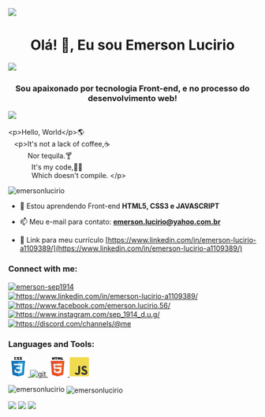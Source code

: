 <img src="https://user-images.githubusercontent.com/74038190/212284100-561aa473-3905-4a80-b561-0d28506553ee.gif" width="700">
<h1 align="center">Olá! 👋, Eu sou Emerson Lucirio</h1>
<img src="https://user-images.githubusercontent.com/74038190/212284100-561aa473-3905-4a80-b561-0d28506553ee.gif" width="700">
<h3 align="center">Sou apaixonado por tecnologia Front-end, e no processo do desenvolvimento web!</h3>
<img src="https://user-images.githubusercontent.com/74038190/212284158-e840e285-664b-44d7-b79b-e264b5e54825.gif" width="300">

 &lt;p&gt;Hello, World&lt;/p&gt;&#x1F30E;<br>
            &nbsp;&nbsp;&nbsp;&lt;p&gt;It's not a lack of coffee,&#x2615;<br>
          &nbsp;&nbsp;&nbsp;&nbsp; &nbsp;&nbsp;&nbsp;&nbsp; Nor tequila.&#x1F378;<br>
          &nbsp;&nbsp;&nbsp;&nbsp; &nbsp;&nbsp;&nbsp;&nbsp;&nbsp;&nbsp; It's my code,&#x1F468;&#x200D;&#x1F4BB;<br>
           &nbsp;&nbsp;&nbsp;&nbsp;&nbsp;&nbsp;&nbsp;&nbsp;&nbsp;&nbsp;&nbsp; Which doesn't compile. &lt;/p&gt;


<p align="left"> <img src="https://komarev.com/ghpvc/?username=emersonlucirio&label=Profile%20views&color=0e75b6&style=flat" alt="emersonlucirio" /> </p>

- 🌱 Estou aprendendo Front-end **HTML5, CSS3 e JAVASCRIPT**

- 📫 Meu e-mail para contato: **emerson.lucirio@yahoo.com.br**

- 📄 Link para meu currículo [https://www.linkedin.com/in/emerson-lucirio-a1109389/](https://www.linkedin.com/in/emerson-lucirio-a1109389/)

<h3 align="left">Connect with me:</h3>
<p align="left">
<a href="https://codepen.io/emerson-sep1914" target="blank" rel="external"><img align="center" src="https://raw.githubusercontent.com/rahuldkjain/github-profile-readme-generator/master/src/images/icons/Social/codepen.svg" alt="emerson-sep1914" height="30" width="40" /></a>
<a href="https://www.linkedin.com/in/emerson-lucirio-a1109389/" target="blank"><img align="center" src="https://raw.githubusercontent.com/rahuldkjain/github-profile-readme-generator/master/src/images/icons/Social/linked-in-alt.svg" alt="https://www.linkedin.com/in/emerson-lucirio-a1109389/" height="30" width="40" /></a>
<a href="https://fb.com/https://www.facebook.com/emerson.lucirio.56/" target="blank"><img align="center" src="https://raw.githubusercontent.com/rahuldkjain/github-profile-readme-generator/master/src/images/icons/Social/facebook.svg" alt="https://www.facebook.com/emerson.lucirio.56/" height="30" width="40" /></a>
<a href="https://instagram.com/https://www.instagram.com/sep_1914_d.u.g/" target="blank"><img align="center" src="https://raw.githubusercontent.com/rahuldkjain/github-profile-readme-generator/master/src/images/icons/Social/instagram.svg" alt="https://www.instagram.com/sep_1914_d.u.g/" height="30" width="40" /></a>
<a href="https://discord.gg/https://discord.com/channels/@me" target="blank"><img align="center" src="https://raw.githubusercontent.com/rahuldkjain/github-profile-readme-generator/master/src/images/icons/Social/discord.svg" alt="https://discord.com/channels/@me" height="30" width="40" /></a>
</p>

<h3 align="left">Languages and Tools:</h3>
<p align="left"> <a href="https://www.w3schools.com/css/" target="_blank" rel="noreferrer"> <img src="https://raw.githubusercontent.com/devicons/devicon/master/icons/css3/css3-original-wordmark.svg" alt="css3" width="40" height="40"/> </a> <a href="https://git-scm.com/" target="_blank" rel="noreferrer"> <img src="https://www.vectorlogo.zone/logos/git-scm/git-scm-icon.svg" alt="git" width="40" height="40"/> </a> <a href="https://www.w3.org/html/" target="_blank" rel="noreferrer"> <img src="https://raw.githubusercontent.com/devicons/devicon/master/icons/html5/html5-original-wordmark.svg" alt="html5" width="40" height="40"/> </a> <a href="https://developer.mozilla.org/en-US/docs/Web/JavaScript" target="_blank" rel="noreferrer"> <img src="https://raw.githubusercontent.com/devicons/devicon/master/icons/javascript/javascript-original.svg" alt="javascript" width="40" height="40"/> </a> </p>

<p><img align="left" src="https://github-readme-stats.vercel.app/api/top-langs?username=emersonlucirio&show_icons=true&locale=en&layout=compact" alt="emersonlucirio" /></p>

<p>&nbsp;<img align="center" src="https://github-readme-stats.vercel.app/api?username=emersonlucirio&show_icons=true&locale=en" alt="emersonlucirio" /></p>



<img src="https://github.com/Anmol-Baranwal/Cool-GIFs-For-GitHub/assets/74038190/3b4607a1-1cc6-41f1-926f-892ae880e7a5" width="300"> <img src="https://github.com/Anmol-Baranwal/Cool-GIFs-For-GitHub/assets/74038190/29fd6286-4e7b-4d6c-818f-c4765d5e39a9" width="100"> <img src="https://github.com/Anmol-Baranwal/Cool-GIFs-For-GitHub/assets/74038190/67f477ed-6624-42da-99f0-1a7b1a16eecb" width="100">


